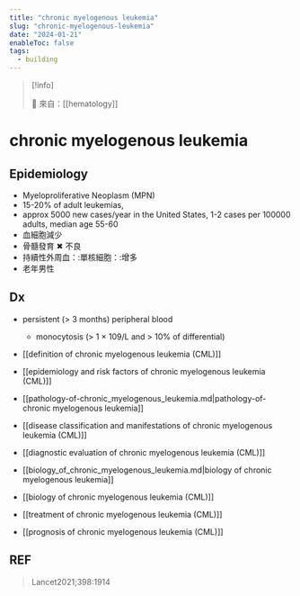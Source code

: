 ```yaml
---
title: "chronic myelogenous leukemia"
slug: "chronic-myelogenous-leukemia"
date: "2024-01-21"
enableToc: false
tags:
  - building
---
```


> [!info]
>
> 🌱 來自：[[hematology]]

# chronic myelogenous leukemia

## Epidemiology

- Myeloproliferative Neoplasm (MPN)
- 15-20% of adult leukemias,
- approx 5000 new cases/year in the United States, 1-2 cases per 100000 adults, median age 55-60
- 血細胞減少
- 骨髓發育 ✖ 不良
- 持續性外周血：:單核細胞：:增多
- 老年男性

## Dx

- persistent (> 3 months) peripheral blood

  - monocytosis (> 1 × 109/L and > 10% of differential)

- [[definition of chronic myelogenous leukemia (CML)]]
- [[epidemiology and risk factors of chronic myelogenous leukemia (CML)]]
- [[pathology-of-chronic_myelogenous_leukemia.md|pathology-of-chronic myelogenous leukemia]]
- [[disease classification and manifestations of chronic myelogenous leukemia (CML)]]
- [[diagnostic evaluation of chronic myelogenous leukemia (CML)]]
- [[biology_of_chronic_myelogenous_leukemia.md|biology of chronic myelogenous leukemia]]
- [[biology of chronic myelogenous leukemia (CML)]]
- [[treatment of chronic myelogenous leukemia (CML)]]
- [[prognosis of chronic myelogenous leukemia (CML)]]

## REF

> Lancet2021;398:1914

>
